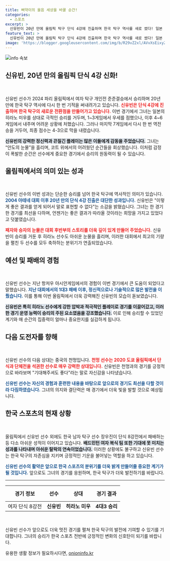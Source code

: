 ```yaml
---
title: 삐약이의 울음 세상을 바꿀 순간!
categories:
  - 스포츠
excerpt: >
  신유빈이 20년 만에 올림픽 탁구 단식 4강에 진출하며 한국 탁구 역사를 새로 썼다! 일본 히라노 미우와의 치열한 대결에서 극적인 역전승을 거둔 신유빈은 눈물의 안도감을 안고 다음 경기를 다짐했다.
feature_text: >
  신유빈이 20년 만에 올림픽 탁구 단식 4강에 진출하며 한국 탁구 역사를 새로 썼다! 일본 히라노 미우와의 치열한 대결에서 극적인 역전승을 거둔 신유빈은 눈물의 안도감을 안고 다음 경기를 다짐했다.
image: 'https://blogger.googleusercontent.com/img/b/R29vZ2xl/AVvXsEixyZcFfHzMRdzZMjFBmAUKJYCLCGyLL1o632UiGVXcaFdKo_bkvkuCioo0uUKlGfBVcT3P84aROyZIXSBEx3Aw5nCQ3pTgDom1WDC4m8eifvWiAmWEEVb4x6G_l8C0QH225ldMjyaFvpxGEBGNO37VmDTDMHGhJPq73UglMfDca1-0aw/s1600/blogspot.png'
---
```


<p><img src="https://blogger.googleusercontent.com/img/b/R29vZ2xl/AVvXsEixyZcFfHzMRdzZMjFBmAUKJYCLCGyLL1o632UiGVXcaFdKo_bkvkuCioo0uUKlGfBVcT3P84aROyZIXSBEx3Aw5nCQ3pTgDom1WDC4m8eifvWiAmWEEVb4x6G_l8C0QH225ldMjyaFvpxGEBGNO37VmDTDMHGhJPq73UglMfDca1-0aw/s1600/blogspot.png" alt="info 속보" /></p>

<h2 data-ke-size="size26">신유빈, 20년 만의 올림픽 단식 4강 신화!</h2>

<p data-ke-size="size16">&nbsp;</p>

<p>신유빈 선수가 2024 파리 올림픽에서 여자 탁구 개인전 준준결승에서 승리하며 20년 만에 한국 탁구 역사에 다시 한 번 기적을 써내려가고 있습니다. <b><span style="color: #ee2323;">신유빈은 단식 4강에 진출하며 한국 탁구의 새로운 전환점을 만들어가고 있습니다.</span></b> 이번 경기에서 그녀는 일본의 히라노 미우를 상대로 극적인 승리를 거두며, 1~3게임에서 우세를 점했으나, 이후 4~6게임에서 내주며 어려운 상황에 처했습니다. 그러나 마지막 7게임에서 다시 한 번 역전승을 거두어, 최종 점수는 4-3으로 막을 내렸습니다.</p>

<p><b><span style="background-color: #21538527;">신유빈의 강력한 정신력과 끈질긴 플레이는 많은 이들에게 감동을 주었습니다.</span></b> 그녀는 “안도의 눈물”을 흘리며, 코트 위에서의 어려웠던 순간들을 회상했습니다. 이처럼 감정이 폭발한 순간은 선수에게 중요한 경기에서 승리의 원동력이 될 수 있습니다.</p>

<h2 data-ke-size="size26">올림픽에서의 의미 있는 성과</h2>

<p data-ke-size="size16">&nbsp;</p>

<p>신유빈 선수의 이번 성과는 단순한 승리를 넘어 한국 탁구에 역사적인 의미가 있습니다. <b><span style="color: #1a5490;">2004 아테네 대회 이후 20년 만의 단식 4강 진출은 대단한 성과입니다.</span></b> 신유빈은 "이렇게 좋은 결과를 얻게 되어서 말로 표현할 수 없다"는 소감을 밝혔습니다. 그녀는 한 경기 한 경기를 최선을 다하며, 언젠가는 좋은 결과가 따라올 것이라는 희망을 가지고 있었다고 덧붙였습니다.</p>

<p><b><span style="color: #ee2323;">패자와 승자의 눈물은 대회 후반부의 스토리를 더욱 깊이 있게 만들어 주었습니다.</span></b> 신유빈이 승리를 거둔 후 히라노 선수도 아쉬운 눈물을 흘리며, 이러한 대회에서 최고의 기량을 펼친 두 선수를 모두 축하하는 분위기가 연출되었습니다.</p>

<h2 data-ke-size="size26">예선 및 패배의 경험</h2>

<p data-ke-size="size16">&nbsp;</p>

<p>신유빈 선수는 지난 항저우 아시안게임에서의 경험이 이번 경기에서 큰 도움이 되었다고 말했습니다. <b><span style="color: #1a5490;">지난 대회에서의 1대3 패배 이후, 정신적으로나 기술적으로 많은 발전을 이뤘습니다.</span></b> 이를 통해 이번 올림픽에서 더욱 강력해진 신유빈의 모습이 돋보였습니다.</p>

<p><b><span style="background-color: #21538527;">신유빈은 특히 히라노 선수에게 강한 압박과 적극적인 플레이로 경기를 이끌어갔고, 이러한 경기 운영 능력이 승리의 주된 요소였음을 강조했습니다.</span></b> 이로 인해 승리할 수 있었던 계기와 매 순간의 집중력이 얼마나 중요한지를 실감하게 됩니다.</p>

<h2 data-ke-size="size26">다음 도전자를 향해</h2>

<p data-ke-size="size16">&nbsp;</p>

<p>신유빈 선수의 다음 상대는 중국의 천멍입니다. <b><span style="color: #ee2323;">천멍 선수는 2020 도쿄 올림픽에서 단식과 단체전을 석권한 선수로 매우 강력한 상대입니다.</span></b> 신유빈은 천멍과의 경기를 긍정적으로 바라보며 "기대해주셔도 좋다"라는 말로 자신감을 나타냈습니다.</p>

<p><b><span style="color: #1a5490;">신유빈 선수는 자신의 경험과 훈련한 내용을 바탕으로 앞으로의 경기도 최선을 다할 것이라 다짐하였습니다.</span></b> 그녀의 의지와 결단력은 매 경기에서 더욱 빛을 발할 것으로 예상됩니다.</p>

<h2 data-ke-size="size26">한국 스포츠의 현재 상황</h2>

<p data-ke-size="size16">&nbsp;</p>

<p>올림픽에서 신유빈 선수 외에도 한국 남자 탁구 선수 장우진이 단식 8강전에서 패배하는 등 다소 아쉬운 성적이 이어지고 있습니다. <b><span style="background-color: #21538527;">배드민턴 여자 복식 팀 또한 기대에 못 미치는 성과를 나타내며 아쉬운 탈락의 연속이었습니다.</span></b> 이러한 상황에도 불구하고 신유빈 선수는 한국 탁구의 자존심을 지키며 긍정적인 기운을 불어넣는 역할을 하고 있습니다.</p>

<p><b><span style="color: #1a5490;">신유빈 선수의 활약은 앞으로 한국 스포츠의 분위기를 더욱 밝게 만들어줄 중요한 계기가 될 것입니다.</span></b> 앞으로도 그녀의 경기를 응원하며, 한국 탁구가 더욱 발전하기를 바랍니다.</p>

<hr>

<table style="width: 100%;">
  <thead>
    <tr>
      <th style="text-align: center; height: 50px;"><b>경기 정보</b></th>
      <th style="text-align: center; height: 50px;"><b>선수</b></th>
      <th style="text-align: center; height: 50px;"><b>상대</b></th>
      <th style="text-align: center; height: 50px;"><b>경기 결과</b></th>
    </tr>
  </thead>
  <tbody>
    <tr>
      <td style="text-align: center; height: 30px;">여자 단식 8강전</td>
      <td style="text-align: center; height: 30px;"><b>신유빈</b></td>
      <td style="text-align: center; height: 30px;"><b>히라노 미우</b></td>
      <td style="text-align: center; height: 30px;"><b>4대3 승리</b></td>
    </tr>
  </tbody>
</table>

<p data-ke-size="size16">&nbsp;</p>

<p>신유빈 선수가 앞으로도 더욱 멋진 경기를 펼쳐 한국 탁구의 발전에 기여할 수 있기를 기대합니다. 그녀의 승리가 한국 스포츠 전반에 긍정적인 변화의 신호탄이 되기를 바랍니다.</p>
유용한 생활 정보가 필요하시다면, <a href="https://onioninfo.kr" rel="dofollow">onioninfo.kr</a>



